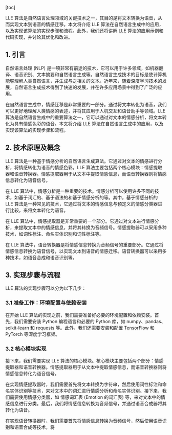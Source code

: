 
[toc]                    
                
                
LLE 算法是自然语言处理领域的关键技术之一，其目的是将文本转换为语音，从而实现文本到语音的情感迁移。本文将介绍 LLE 算法在自然语言生成中的应用，以及实现该算法的实现步骤和流程。此外，我们还将讲解 LLE 算法的应用示例和代码实现，并讨论其优化和改进。

## 1. 引言

自然语言处理 (NLP) 是一项非常有前途的技术，它可以用于许多领域，如机器翻译、语音识别、文本摘要和自然语言生成等。自然语言生成技术的目标是使计算机能够理解人类自然语言，并生成与之相关的文本。近年来，随着深度学习技术的发展，自然语言生成技术得到了快速的发展，并在许多应用场景中得到了广泛的应用。

在自然语言生成中，情感迁移是非常重要的一部分。通过将文本转化为语音，我们可以更好地理解人类情感的表述，并将其应用于人机交互和语音助手等领域。LLE 算法是自然语言生成中的重要算法之一，它可以通过对文本的情感分析，将文本转化为具有情感色彩的语音。本文将介绍 LLE 算法在自然语言生成中的应用，以及实现该算法的实现步骤和流程。

## 2. 技术原理及概念

LLE 算法是一种基于情感分析的自然语言生成算法。它通过对文本的情感进行分析，将情感转化为语音的情感色彩。LLE 算法主要包括两个核心模块：情感提取器和语音转换器。情感提取器用于从文本中提取情感信息，而语音转换器则将情感信息转化为语音信号。

在 LLE 算法中，情感分析是一种重要的技术。情感分析可以使用许多不同的技术，如基于词汇的、基于语法的和基于情感分析的等。其中，基于情感分析的 LLE 算法是一种常见的技术，它通过将文本的情感信息与预定义的情感分类器进行比较，来将文本转化为语音。

在 LLE 算法中，情感提取器是非常重要的一个部分。它通过对文本进行情感分析，来提取文本中的情感信息，并将其转换为音频信号。情感提取器可以采用多种技术，如词性标注、命名实体识别和词性标注等。

在 LLE 算法中，语音转换器是将情感信息转换为音频信号的重要部分。它通过将情感信息转换为语音信号，以实现文本到语音的情感迁移。语音转换器可以采用多种技术，如语音合成和语音识别等。

## 3. 实现步骤与流程

LLE 算法的实现步骤可以分为以下几步：

### 3.1 准备工作：环境配置与依赖安装

在开始 LLE 算法的实现之前，我们需要准备好必要的环境配置和依赖安装。首先，我们需要安装 Python 编程语言和必要的 Python 库，如 numpy、pandas、scikit-learn 和 requests 等。此外，我们还需要安装和配置 TensorFlow 和 PyTorch 等深度学习框架。

### 3.2 核心模块实现

接下来，我们需要实现 LLE 算法的核心模块。核心模块主要包括两个部分：情感提取器和语音转换器。情感提取器用于从文本中提取情感信息，而语音转换器则将情感信息转化为语音信号。

在实现情感提取器时，我们需要首先将文本转换为字符串，然后使用词性标注和命名实体识别等技术，来对文本中的词汇进行情感分析和命名实体识别。接下来，我们需要使用情感分类器，如 情感词汇表 (Emotion 的词汇表) 等，来对文本中的情感信息进行分类。最后，我们将情感信息转换为音频信号，并通过语音合成器将其转化为语音。

在实现语音转换器时，我们需要首先将情感信息转换为音频信号，然后使用语音识别和语音合成等技术，将

